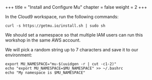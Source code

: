 +++
title = "Install and Configure Mu"
chapter = false
weight = 2
+++

In the Cloud9 workspace, run the following commands:

```
curl -s https://getmu.io/install.sh | sudo sh
```

We should set a namespace so that multiple IAM users can run 
this workshop in the same AWS account.

We will pick a random string up to 7 characters and save it to our environment:

```
export MU_NAMESPACE="mu-$(uuidgen -r | cut -c1-2)"
echo "export MU_NAMESPACE=$MU_NAMESPACE" >> ~/.bashrc
echo "My namespace is $MU_NAMESPACE"
```